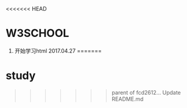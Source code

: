 <<<<<<< HEAD
# W3SCHOOL
1. 开始学习html 2017.04.27
=======
# study
>>>>>>> parent of fcd2612... Update README.md
